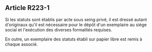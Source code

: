Article R223-1
----
Si les statuts sont établis par acte sous seing privé, il est dressé autant
d'originaux qu'il est nécessaire pour le dépôt d'un exemplaire au siège social
et l'exécution des diverses formalités requises.

En outre, un exemplaire des statuts établi sur papier libre est remis à chaque
associé.
